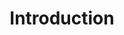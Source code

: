 ---
layout: redirect.njk
permalink: false
hideInSitemap: true
tags: level2
key: introduction_fr
title: Introduction
redirect: /fr/accessibility/introduction/about-accessibility/
parent: accessibility_fr
order: 1
---